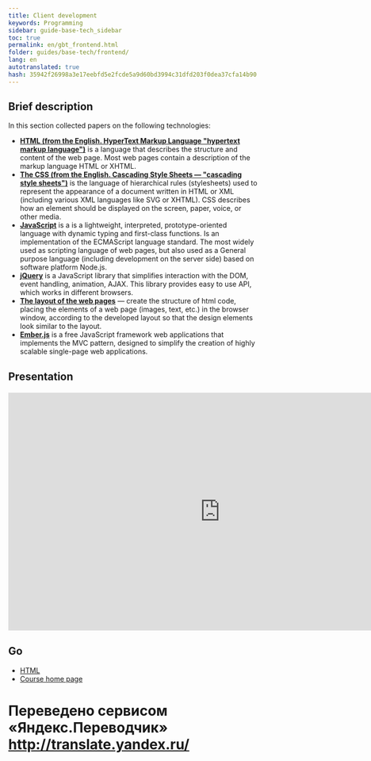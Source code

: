 ```yaml
--- 
title: Client development 
keywords: Programming 
sidebar: guide-base-tech_sidebar 
toc: true 
permalink: en/gbt_frontend.html 
folder: guides/base-tech/frontend/ 
lang: en 
autotranslated: true 
hash: 35942f26998a3e17eebfd5e2fcde5a9d60bd3994c31dfd203f0dea37cfa14b90 
--- 
```


## Brief description 

In this section collected papers on the following technologies: 

* [**HTML (from the English. HyperText Markup Language "hypertext markup language")**](gbt_html.html) is a language that describes the structure and content of the web page. Most web pages contain a description of the markup language HTML or XHTML. 
* [**The CSS (from the English. Cascading Style Sheets — "cascading style sheets")**](gbt_css.html) is the language of hierarchical rules (stylesheets) used to represent the appearance of a document written in HTML or XML (including various XML languages like SVG or XHTML). CSS describes how an element should be displayed on the screen, paper, voice, or other media. 
* [**JavaScript**](gbt_javascript.html) is a is a lightweight, interpreted, prototype-oriented language with dynamic typing and first-class functions. Is an implementation of the ECMAScript language standard. The most widely used as scripting language of web pages, but also used as a General purpose language (including development on the server side) based on software platform Node.js. 
* [**jQuery**](gbt_jquery.html) is a JavaScript library that simplifies interaction with the DOM, event handling, animation, AJAX. This library provides easy to use API, which works in different browsers. 
* [**The layout of the web pages**](gbt_layout.html) — create the structure of html code, placing the elements of a web page (images, text, etc.) in the browser window, according to the developed layout so that the design elements look similar to the layout. 
* [**Ember.js**](gbt_emberjs.html) is a free JavaScript framework web applications that implements the MVC pattern, designed to simplify the creation of highly scalable single-page web applications. 

## Presentation 

<div class="thumb-wrap" style="margin-top: 20px; margin-bottom: 20px"> 
<iframe width="854" height="480" src="https://www.youtube.com/embed/Y_ftPixjeLk?list=PLlhqsC7hBaSezv_J4znt-NbFq4MCzcYzk" frameborder="0" allowfullscreen></iframe> 
</div> 

## Go 

* [HTML](gbt_html.html) 
* [Course home page](gbt_landing-page.html)


 # Переведено сервисом «Яндекс.Переводчик» http://translate.yandex.ru/